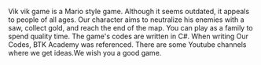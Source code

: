 Vik vik game is a Mario style game. Although it seems outdated, it appeals to people of all ages. Our character aims to neutralize his enemies with a saw, collect gold, and reach the end of the map. You can play as a family to spend quality time. The game's codes are written in C#. When writing Our Codes, BTK Academy was referenced. There are some Youtube channels where we get ideas.We wish you a good game.
